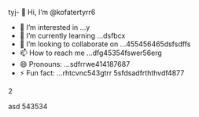 tyj- 👋 Hi, I’m @kofatertyrr6
- 👀 I’m interested in ...y
- 🌱 I’m currently learning ...dsfbcx
- 💞️ I’m looking to collaborate on ...455456465dsfsdffs
- 📫 How to reach me ...dfg45354fswer56erg
- 😄 Pronouns: ...sdfrrwe414187687
- ⚡ Fun fact: ...rhtcvnc543gtrr
5sfdsadfrththvdf4877
<!---cbm
kofatertyrr/kofatertyrr is a ✨ special ✨ repository because its `README.md` (this file) appears on your GitHub profile.
You can click the Preview link to take a look at your changes.e2
--->2
asd
543534
